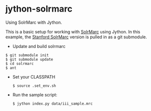 jython-solrmarc
===============

Using SolrMarc with Jython. 

This is a basic setup for working with [SolrMarc](http://code.google.com/p/solrmarc/) using Jython.  In this example, the [Stanford SolrMarc](https://github.com/solrmarc/stanford-solr-marc) version is pulled in as a git submodule.     


* Update and build solrmarc
```    
$ git submodule init
$ git submodule update
$ cd solrmarc
$ ant
```

* Set your CLASSPATH
 
    ```$ source .set_env.sh```

* Run the sample script:

    ```$ jython index.py data/iii_sample.mrc```
